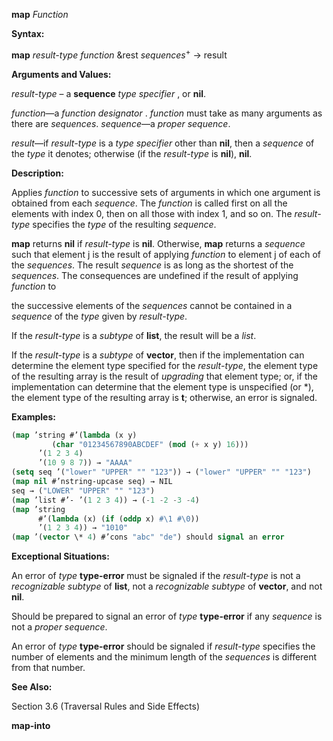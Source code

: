**map** *Function* 



**Syntax:** 



**map** *result-type function* &amp;rest *sequences*<sup>+</sup> → result 



**Arguments and Values:** 



*result-type* – a **sequence** *type specifier* , or **nil**. 



*function*—a *function designator* . *function* must take as many arguments as there are *sequences*. *sequence*—a *proper sequence*. 



*result*—if *result-type* is a *type specifier* other than **nil**, then a *sequence* of the *type* it denotes; otherwise (if the *result-type* is **nil**), **nil**. 



**Description:** 



Applies *function* to successive sets of arguments in which one argument is obtained from each *sequence*. The *function* is called first on all the elements with index 0, then on all those with index 1, and so on. The *result-type* specifies the *type* of the resulting *sequence*. 



**map** returns **nil** if *result-type* is **nil**. Otherwise, **map** returns a *sequence* such that element j is the result of applying *function* to element j of each of the *sequences*. The result *sequence* is as long as the shortest of the *sequences*. The consequences are undefined if the result of applying *function* to 







 



 



the successive elements of the *sequences* cannot be contained in a *sequence* of the *type* given by *result-type*. 



If the *result-type* is a *subtype* of **list**, the result will be a *list*. 



If the *result-type* is a *subtype* of **vector**, then if the implementation can determine the element type specified for the *result-type*, the element type of the resulting array is the result of *upgrading* that element type; or, if the implementation can determine that the element type is unspecified (or \*), the element type of the resulting array is **t**; otherwise, an error is signaled. 



**Examples:**
```lisp
(map ’string #’(lambda (x y) 
		 (char "01234567890ABCDEF" (mod (+ x y) 16))) 
      ’(1 2 3 4) 
      ’(10 9 8 7)) → "AAAA" 
(setq seq ’("lower" "UPPER" "" "123")) → ("lower" "UPPER" "" "123") 
(map nil #’nstring-upcase seq) → NIL 
seq → ("LOWER" "UPPER" "" "123") 
(map ’list #’- ’(1 2 3 4)) → (-1 -2 -3 -4) 
(map ’string 
      #’(lambda (x) (if (oddp x) #\1 #\0)) 
      ’(1 2 3 4)) → "1010" 
(map ’(vector \* 4) #’cons "abc" "de") should signal an error 
```
**Exceptional Situations:** 



An error of *type* **type-error** must be signaled if the *result-type* is not a *recognizable subtype* of **list**, not a *recognizable subtype* of **vector**, and not **nil**. 



Should be prepared to signal an error of *type* **type-error** if any *sequence* is not a *proper sequence*. 



An error of *type* **type-error** should be signaled if *result-type* specifies the number of elements and the minimum length of the *sequences* is different from that number. 



**See Also:** 



Section 3.6 (Traversal Rules and Side Effects) 







 



 



**map-into** 



